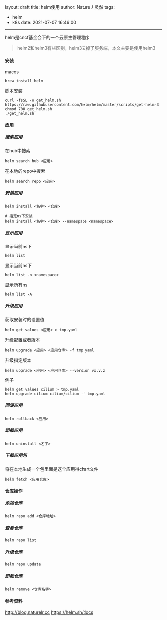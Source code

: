 layout: draft
title: helm使用
author: Nature丿灵然
tags:
  - helm
  - k8s
date: 2021-07-07 16:46:00
---
helm是cncf基金会下的一个云原生管理程序

<!--more-->

> helm2和helm3有些区别，helm3去掉了服务端，本文主要是使用helm3

#### 安装

macos

```shell
brew install helm
```

脚本安装

```shell
curl -fsSL -o get_helm.sh https://raw.githubusercontent.com/helm/helm/master/scripts/get-helm-3
chmod 700 get_helm.sh
./get_helm.sh
```

#### 应用

##### 搜索应用

在hub中搜索

```shell
helm search hub <应用>
```

在本地的repo中搜索

```shell
helm search repo <应用>
```

##### 安装应用

```shell
helm install <名字> <仓库>

# 指定ns下安装
helm install <名字> <仓库> --namespace <namespace>
```

##### 显示应用

显示当前ns下

```shell
helm list
```

显示当前ns下

```shell
helm list -n <namespace>
```

显示所有ns

```shell
helm list -A
```

##### 升级应用

获取安装时的设置值

```shell
helm get values <应用> > tmp.yaml
```

升级配置或者版本

```shell
helm upgrade <应用> <应用仓库> -f tmp.yaml
```

升级指定版本

```shell
helm upgrade <应用> <应用仓库> --version vx.y.z
```

例子

```shell
helm get values cilium > tmp.yaml
helm upgrade cilium cilium/cilium -f tmp.yaml
```

##### 回滚应用

```shell
helm rollback <应用>
```

##### 卸载应用

```shell
helm uninstall <名字>
```

##### 下载应用包

将在本地生成一个包里面是这个应用得chart文件

```shell
helm fetch <应用仓库>
```

#### 仓库操作

##### 添加仓库

```shell
helm repo add <仓库地址>
```

##### 查看仓库

```shell
helm repo list
```

##### 升级仓库

```shell
helm repo update
```

##### 卸载仓库

```shell
helm remove <仓库名字>
```

#### 参考资料

<http://blog.naturelr.cc>
<https://helm.sh/docs>
